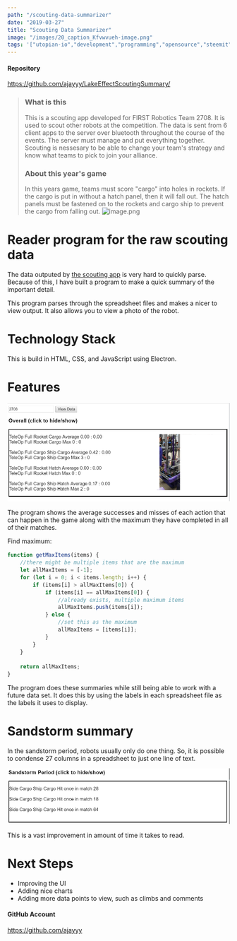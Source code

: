 ```yaml
---
path: "/scouting-data-summarizer"
date: "2019-03-27"
title: "Scouting Data Summarizer"
image: "/images/20_caption_Kfvwvueh-image.png"
tags: '["utopian-io","development","programming","opensource","steemit"]'
---
```


#### Repository
https://github.com/ajayyy/LakeEffectScoutingSummary/


> ### What is this
> This is a scouting app developed for FIRST Robotics Team 2708. It is used to scout other robots at the competition. The data is sent from 6 client apps to the server over bluetooth throughout the course of the events. The server must manage and put everything together. Scouting is nessesary to be able to change your team's strategy and know what teams to pick to join your alliance.
 >### About this year's game
> In this years game, teams must score "cargo" into holes in rockets. If the cargo is put in without a hatch panel, then it will fall out. The hatch panels must be fastened on to the rockets and cargo ship to prevent the cargo from falling out.
> ![image.png](https://files.steempeak.com/file/steempeak/ajayyy/Kfvwvueh-image.png)

# Reader program for the raw scouting data

The data outputed by [the scouting app](https://github.com/LakeEffectRobotics/LakeEffectScoutingApp) is very hard to quickly parse. Because of this, I have built a program to make a quick summary of the important detail.

This program parses through the spreadsheet files and makes a nicer to view output. It also allows you to view a photo of the robot.

# Technology Stack

This is build in HTML, CSS, and JavaScript using Electron. 

# Features

![image.png](./images/j0fqEaig-image.png)

The program shows the average successes and misses of each action that can happen in the game along with the maximum they have completed in all of their matches. 

Find maximum:
```javascript
function getMaxItems(items) {
    //there might be multiple items that are the maximum
    let allMaxItems = [-1];
    for (let i = 0; i < items.length; i++) {
        if (items[i] > allMaxItems[0]) {
            if (items[i] == allMaxItems[0]) {
                //already exists, multiple maximum items
                allMaxItems.push(items[i]);
            } else {
                //set this as the maximum
                allMaxItems = [items[i]];
            }
        }
    }

    return allMaxItems;
}
```

The program does these summaries while still being able to work with a future data set. It does this by using the labels in each spreadsheet file as the labels it uses to display.

# Sandstorm summary

In the sandstorm period, robots usually only do one thing. So, it is possible to condense 27 columns in a spreadsheet to just one line of text.

![image.png](./images/3037V3zy-image.png)

This is a vast improvement in amount of time it takes to read.

# Next Steps

- Improving the UI
- Adding nice charts
- Adding more data points to view, such as climbs and comments

#### GitHub Account
https://github.com/ajayyy